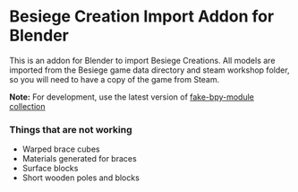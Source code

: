 # Besiege Creation Import Addon for Blender

This is an addon for Blender to import Besiege Creations. All models are imported from the Besiege game data directory and steam workshop folder, so you will need to have a copy of the game from Steam.

**Note:** For development, use the latest version of [fake-bpy-module collection](https://github.com/nutti/fake-bpy-module) 

### Things that are not working
- Warped brace cubes
- Materials generated for braces
- Surface blocks
- Short wooden poles and blocks
